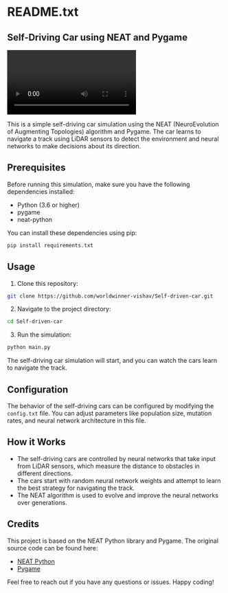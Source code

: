 # README.txt

## Self-Driving Car using NEAT and Pygame

![Demo](https://github.com/worldwinner-vishav/Self-driven-car/blob/main/output.mp4)

This is a simple self-driving car simulation using the NEAT (NeuroEvolution of Augmenting Topologies) algorithm and Pygame. The car learns to navigate a track using LiDAR sensors to detect the environment and neural networks to make decisions about its direction.

## Prerequisites

Before running this simulation, make sure you have the following dependencies installed:

- Python (3.6 or higher)
- pygame
- neat-python

You can install these dependencies using pip:

```bash
pip install requirements.txt
```

## Usage

1. Clone this repository:

```bash
git clone https://github.com/worldwinner-vishav/Self-driven-car.git
```

2. Navigate to the project directory:

```bash
cd Self-driven-car
```

3. Run the simulation:

```bash
python main.py
```

The self-driving car simulation will start, and you can watch the cars learn to navigate the track.

## Configuration

The behavior of the self-driving cars can be configured by modifying the `config.txt` file. You can adjust parameters like population size, mutation rates, and neural network architecture in this file.

## How it Works

- The self-driving cars are controlled by neural networks that take input from LiDAR sensors, which measure the distance to obstacles in different directions.
- The cars start with random neural network weights and attempt to learn the best strategy for navigating the track.
- The NEAT algorithm is used to evolve and improve the neural networks over generations.

## Credits

This project is based on the NEAT Python library and Pygame. The original source code can be found here:

- [NEAT Python](https://neat-python.readthedocs.io/)
- [Pygame](https://www.pygame.org/)

Feel free to reach out if you have any questions or issues. Happy coding!
